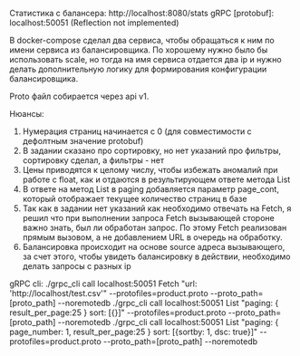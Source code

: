 Статистика с балансера: http://localhost:8080/stats
gRPC [protobuf]:  localhost:50051 (Reflection not implemented)

В docker-compose сделал два сервиса, чтобы обращаться к ним по имени сервиса из балансировщика. По хорошему нужно было бы использовать scale, но тогда на имя сервиса отдается два ip и нужно делать дополнительную логику для формирования конфигурации балансировщика.

Proto файл собирается через api v1.

Нюансы:
1) Нумерация страниц начинается с 0 (для совместимости с дефолтным значение protobuf)
2) В задании сказано про сортировку, но нет указаний про фильтры, сортировку сделал, а фильтры - нет
3) Цены приводятся к целому числу, чтобы избежать аномалий при работе с float, как и отдаются в результирующем ответе метода List
4) В ответе на метод List в paging добавляется параметр page_cont, который отображает текущее количество страниц в базе
5) Так как в задании нет указаний как необходимо отвечать на Fetch, я решил что при выполнении запроса Fetch вызывающей стороне важно знать, был ли обработан запрос. По этому Fetch реализован прямым вызовом, а не добавлением URL в очередь на обработку.
6) Балансировка происходит на основе source адреса вызывающего, за счет этого, чтобы увидеть балансировку в действии, необходимо делать запросы с разных ip

gRPC cli:
./grpc_cli call localhost:50051 Fetch "url: 'http://localhost/test.csv'" --protofiles=product.proto --proto_path=[proto_path] --noremotedb
./grpc_cli call localhost:50051 List "paging: { result_per_page:25 } sort: [{}]" --protofiles=product.proto --proto_path=[proto_path] --noremotedb
./grpc_cli call localhost:50051 List "paging: { page_number: 1, result_per_page:25 } sort: [{sortby: 1, dsc: true}]" --protofiles=product.proto --proto_path=[proto_path] --noremotedb
